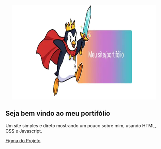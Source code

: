 <p align="center">
  <img width="460" height="300" src="https://github.com/andrepixel/andrepixel.github.io/blob/main/Banner_github_project.webp">
</p>

## Seja bem vindo ao meu portifólio

Um site simples e direto mostrando um pouco sobre mim, usando HTML, CSS e Javascript.

[Figma do Projeto](https://www.figma.com/design/eLkFGcELiFHIINC8tSIvT6/Portfolio?node-id=0-1&t=745QY5422hed548X-1)
